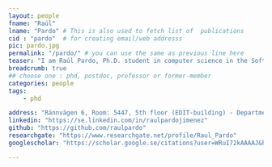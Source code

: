 ```yaml
---
layout: people
fname: "Raúl"
lname: "Pardo" # This is also used to fetch list of  publications
cid : "pardo"  # for creating email/web addresss
pic: pardo.jpg
permalink: "/pardo/" # you can use the same as previous line here
teaser: "I am Raúl Pardo, Ph.D. student in computer science in the Software Technology division at Deparment of Computer Science and Engineering at Chalmers University of Technology."
breadcrumb: true
## choose one : phd, postdoc, professor or former-member
categories: people
tags:
    - phd

address: "Rännvägen 6, Room: 5447, 5th floor (EDIT-building) - Department of Computer Science and Engineering, Chalmers University of Technology, 412-96, Gothenburg, Sweden"
linkedin: "https://se.linkedin.com/in/raulpardojimenez"
github: "https://github.com/raulpardo"
researchgate: "https://www.researchgate.net/profile/Raul_Pardo"
googlescholar: "https://scholar.google.se/citations?user=WRuI72kAAAAJ&hl=en"

---
```

